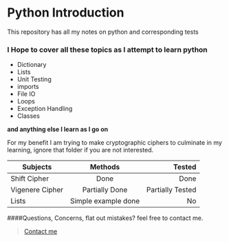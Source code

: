 Python Introduction
===================

This repository has all my notes on python and corresponding tests


### I Hope to cover all these topics as I attempt to learn python
* Dictionary
* Lists
* Unit Testing
* imports
* File IO
* Loops
* Exception Handling
* Classes

**and anything else I learn as I go on**



For my benefit I am trying to make cryptographic ciphers to culminate in
my learning, ignore that folder if you are not interested.

| Subjects      | Methods       | Tested  |
| ------------- |:-------------:| -----:|
| Shift Cipher| Done | Done |
| Vigenere Cipher|Partially Done|Partially Tested |
| Lists| Simple example done|No|


####Questions, Concerns, flat out mistakes?  feel free to contact me.

> [Contact me](mailto:applejuiceteaching@gmail.com)